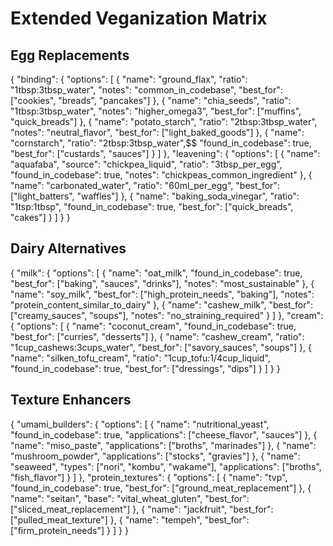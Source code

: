 # Extended Veganization Matrix

## Egg Replacements
{
  "binding": {
    "options": [
      {
        "name": "ground_flax",
        "ratio": "1tbsp:3tbsp_water",
        "notes": "common_in_codebase",
        "best_for": ["cookies", "breads", "pancakes"]
      },
      {
        "name": "chia_seeds",
        "ratio": "1tbsp:3tbsp_water",
        "notes": "higher_omega3",
        "best_for": ["muffins", "quick_breads"]
      },
      {
        "name": "potato_starch",
        "ratio": "2tbsp:3tbsp_water",
        "notes": "neutral_flavor",
        "best_for": ["light_baked_goods"]
      },
      {
        "name": "cornstarch",
        "ratio": "2tbsp:3tbsp_water",$$
        "found_in_codebase": true,
        "best_for": ["custards", "sauces"]
      }
    ]
  },
  "leavening": {
    "options": [
      {
        "name": "aquafaba",
        "source": "chickpea_liquid",
        "ratio": "3tbsp_per_egg",
        "found_in_codebase": true,
        "notes": "chickpeas_common_ingredient"
      },
      {
        "name": "carbonated_water",
        "ratio": "60ml_per_egg",
        "best_for": ["light_batters", "waffles"]
      },
      {
        "name": "baking_soda_vinegar",
        "ratio": "1tsp:1tbsp",
        "found_in_codebase": true,
        "best_for": ["quick_breads", "cakes"]
      }
    ]
  }
}

## Dairy Alternatives
{
  "milk": {
    "options": [
      {
        "name": "oat_milk",
        "found_in_codebase": true,
        "best_for": ["baking", "sauces", "drinks"],
        "notes": "most_sustainable"
      },
      {
        "name": "soy_milk",
        "best_for": ["high_protein_needs", "baking"],
        "notes": "protein_content_similar_to_dairy"
      },
      {
        "name": "cashew_milk",
        "best_for": ["creamy_sauces", "soups"],
        "notes": "no_straining_required"
      }
    ]
  },
  "cream": {
    "options": [
      {
        "name": "coconut_cream",
        "found_in_codebase": true,
        "best_for": ["curries", "desserts"]
      },
      {
        "name": "cashew_cream",
        "ratio": "1cup_cashews:3cups_water",
        "best_for": ["savory_sauces", "soups"]
      },
      {
        "name": "silken_tofu_cream",
        "ratio": "1cup_tofu:1/4cup_liquid",
        "found_in_codebase": true,
        "best_for": ["dressings", "dips"]
      }
    ]
  }
}

## Texture Enhancers
{
  "umami_builders": {
    "options": [
      {
        "name": "nutritional_yeast",
        "found_in_codebase": true,
        "applications": ["cheese_flavor", "sauces"]
      },
      {
        "name": "miso_paste",
        "applications": ["broths", "marinades"]
      },
      {
        "name": "mushroom_powder",
        "applications": ["stocks", "gravies"]
      },
      {
        "name": "seaweed",
        "types": ["nori", "kombu", "wakame"],
        "applications": ["broths", "fish_flavor"]
      }
    ]
  },
  "protein_textures": {
    "options": [
      {
        "name": "tvp",
        "found_in_codebase": true,
        "best_for": ["ground_meat_replacement"]
      },
      {
        "name": "seitan",
        "base": "vital_wheat_gluten",
        "best_for": ["sliced_meat_replacement"]
      },
      {
        "name": "jackfruit",
        "best_for": ["pulled_meat_texture"]
      },
      {
        "name": "tempeh",
        "best_for": ["firm_protein_needs"]
      }
    ]
  }
} 